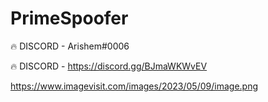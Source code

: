 # PrimeSpoofer

🔥 DISCORD - Arishem#0006

🔥 DISCORD - https://discord.gg/BJmaWKWvEV

https://www.imagevisit.com/images/2023/05/09/image.png
